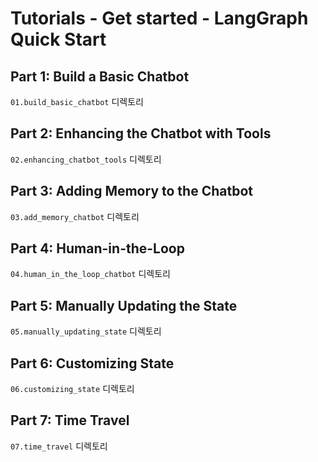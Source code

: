 # Tutorials - Get started - LangGraph Quick Start

## Part 1: Build a Basic Chatbot

`01.build_basic_chatbot` 디렉토리

## Part 2: Enhancing the Chatbot with Tools

`02.enhancing_chatbot_tools` 디렉토리

## Part 3: Adding Memory to the Chatbot

`03.add_memory_chatbot` 디렉토리

## Part 4: Human-in-the-Loop

`04.human_in_the_loop_chatbot` 디렉토리

## Part 5: Manually Updating the State

`05.manually_updating_state` 디렉토리

## Part 6: Customizing State

`06.customizing_state` 디렉토리

## Part 7: Time Travel

`07.time_travel` 디렉토리
